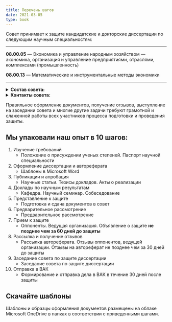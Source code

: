 ```yaml
---
title: Перечень шагов
date: 2021-03-05
type: book
---
```



Совет принимает к защите кандидатские и докторские диссертации по следующим научным специальностям:

---

<!-- I have more [^1] to say.

[^1]: Говорит {{% mention "drogovoz" %}} -->

**08.00.05** — Экономика и управление народным хозяйством — экономика, организация и управление предприятиями, отраслями, комплексами (промышленность)

**08.00.13** — Математические и инструментальные методы экономики

---

<details><summary><b>Состав совета:</b></summary>
<p>


- Дроговоз Павел Анатольевич — д.э.н., профессор (08.00.05)
- Лобачева Елена Николаевна (зам. председателя) — д.э.н., профессор (08.00.05)
- Юсуфова Ольга Михайловна — к.э.н. (08.00.05)
- Александров Дмитрий Владимирович — д.т.н., профессор (08.00.13)
- Бром Алла Ефимовна — д.т.н., профессор (08.00.13)
- Калачанов Вячеслав Дмитриевич — д.э.н., профессор (08.00.05)
- Капран Николай Петрович — д.э.н. (08.00.05)
- Ковалев Анатолий Павлович — д.э.н., профессор (08.00.13)
- Козин Михаил Николаевич — д.э.н., профессор (08.00.05)
- Омельченко Ирина Николаевна — д.э.н., профессор (08.00.05)
- Орлов Александр Иванович — д.э.н., профессор (08.00.13)
- Пилипенко Павел Павлович — д.э.н., профессор (08.00.05)
- Поздняев Андрей Сергеевич — д.э.н. (08.00.05)
- Птускин Александр Соломонович — д.э.н., доцент (08.00.13)
- Рыжикова Тамара Николаевна — д.э.н., профессор (08.00.05)
- Садовская Татьяна Георгиевна — д.т.н., профессор (08.00.05)
- Саркисов Аведик Сергеевич — д.э.н., профессор (08.00.13)
- Соколов Евгений Васильевич — д.т.н., профессор (08.00.13)
- Фалько Сергей Григорьевич — д.э.н., профессор (08.00.05)
- Филобокова Людмила Юрьевна — д.э.н., профессор (08.00.05)

</p>
</details>

<details><summary><b>Контакты совета:</b></summary>
<p>

**Адрес:**
105005, г. Москва, 2-ая Бауманская ул., д. 5, стр. 1.
Диссертационный совет Д 212.141.13

**Председатель:**
Дроговоз Павел Анатольевич +7 (499) 261-33-44 drogovoz@gmail.com

**Ученый секретарь:**
Юсуфова Ольга Михайловна +7 (499) 267-17-83 yusufovaom@gmail.com

</p>
</details>


Правильное оформление документов, получение отзывов, выступление на заседании совета и многие другие задачи требуют грамотной и слаженной работы всех участников процесса подготовки и проведения защиты.

## Мы упаковали наш опыт в 10 шагов:

1. Изучение требований
   - Положение о присуждении ученых степеней. Паспорт научной специальности
2. Оформление диссертации и автореферата
   - Шаблоны в Microsoft Word
3. Публикации и апробация
   - Научные статьи. Тезисы докладов. Акты о реализации
4. Доклады по научным результатам
   - Кафедра. Научный семинар. Собеседование
5. Представление к защите
    - Подготовка и сдача документов в совет
6. Предварительное рассмотрение
    - Предварительное рассмотрение
7. Прием к защите
   - Оппоненты. Ведущая организация. Объявление о защите
**не позднее чем за 60 дней до защиты**
8. Рассылка и получение отзывов
    - Рассылка автореферата. Отзывы оппонентов, ведущей организации. Отзывы на автореферат
не позднее чем за 30 дней до защиты
9. Заседание совета по защите диссертации
    - Заседание совета по защите диссертации
10. Отправка в ВАК
    - Формирование и отправка дела в ВАК
в течение 30 дней после защиты


## Скачайте шаблоны
Шаблоны и образцы оформления документов размещены на облаке Microsoft OneDrive в папках в соответствии с приведенными шагами.



